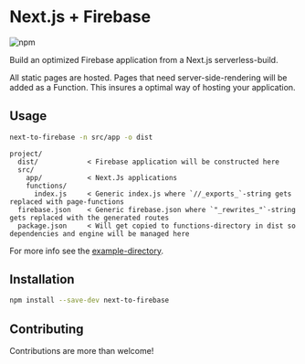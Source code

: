 # Next.js + Firebase

![npm](https://img.shields.io/npm/v/next-to-firebase)

Build an optimized Firebase application from a Next.js serverless-build.

All static pages are hosted. Pages that need server-side-rendering will be added as a Function.
This insures a optimal way of hosting your application.

## Usage

```bash
next-to-firebase -n src/app -o dist
```

```
project/
  dist/            < Firebase application will be constructed here
  src/
    app/           < Next.Js applications
    functions/
      index.js     < Generic index.js where `//_exports_`-string gets replaced with page-functions
  firebase.json    < Generic firebase.json where `"_rewrites_"`-string gets replaced with the generated routes
  package.json     < Will get copied to functions-directory in dist so dependencies and engine will be managed here
```
For more info see the [example-directory](https://github.com/LowieHuyghe/next-to-firebase/tree/master/example).

## Installation
```bash
npm install --save-dev next-to-firebase
```

## Contributing

Contributions are more than welcome!
